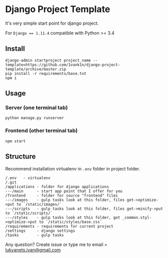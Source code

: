 # Django Project Template

It's very simple start point for django project.

For `Django == 1.11.4` compatible with Python >= 3.4

## Install

	django-admin startproject project_name --template=https://github.com/1vank1n/django-project-template/archive/master.zip
	pip install -r requirements/base.txt
	npm i

## Usage

### Server (one terminal tab)
	python manage.py runserver

### Frontend (other terminal tab)
	npm start


## Structure

Recommend installation virtualenv in `.env` folder in project folder.

```
/.env	- virtualenv
/.git
/applications - folder for django applications
---/main      - start app point that I offer for you
/frontend     - folder for source "frontend" files
---/images    - gulp tasks look at this folder, files get->optimize->put to `/static/images/`
---/scripts   - gulp tasks look at this folder, files get->minify->put to `/static/scripts/`
---/styles    - gulp tasks look at this folder, get _common.styl->optimize->put to `/static/styles/base.css`
/requirements - requirements for current project
/settings     - django settings
/tasks        - gulp tasks
```

Any question? Create issue or type me to email = lukyanets.ivan@gmail.com
